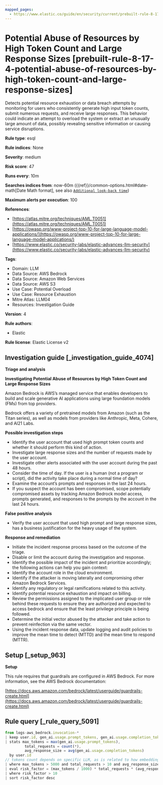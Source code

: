 ```yaml
---
mapped_pages:
  - https://www.elastic.co/guide/en/security/current/prebuilt-rule-8-17-4-potential-abuse-of-resources-by-high-token-count-and-large-response-sizes.html
---
```


# Potential Abuse of Resources by High Token Count and Large Response Sizes [prebuilt-rule-8-17-4-potential-abuse-of-resources-by-high-token-count-and-large-response-sizes]

Detects potential resource exhaustion or data breach attempts by monitoring for users who consistently generate high input token counts, submit numerous requests, and receive large responses. This behavior could indicate an attempt to overload the system or extract an unusually large amount of data, possibly revealing sensitive information or causing service disruptions.

**Rule type**: esql

**Rule indices**: None

**Severity**: medium

**Risk score**: 47

**Runs every**: 10m

**Searches indices from**: now-60m ({{ref}}/common-options.html#date-math[Date Math format], see also [`Additional look-back time`](docs-content://solutions/security/detect-and-alert/create-detection-rule.md#rule-schedule))

**Maximum alerts per execution**: 100

**References**:

* [https://atlas.mitre.org/techniques/AML.T0051](https://atlas.mitre.org/techniques/AML.T0051)
* [https://owasp.org/www-project-top-10-for-large-language-model-applications/](https://owasp.org/www-project-top-10-for-large-language-model-applications/)
* [https://www.elastic.co/security-labs/elastic-advances-llm-security](https://www.elastic.co/security-labs/elastic-advances-llm-security)

**Tags**:

* Domain: LLM
* Data Source: AWS Bedrock
* Data Source: Amazon Web Services
* Data Source: AWS S3
* Use Case: Potential Overload
* Use Case: Resource Exhaustion
* Mitre Atlas: LLM04
* Resources: Investigation Guide

**Version**: 4

**Rule authors**:

* Elastic

**Rule license**: Elastic License v2

## Investigation guide [_investigation_guide_4074]

**Triage and analysis**

**Investigating Potential Abuse of Resources by High Token Count and Large Response Sizes**

Amazon Bedrock is AWS’s managed service that enables developers to build and scale generative AI applications using large foundation models (FMs) from top providers.

Bedrock offers a variety of pretrained models from Amazon (such as the Titan series), as well as models from providers like Anthropic, Meta, Cohere, and AI21 Labs.

**Possible investigation steps**

* Identify the user account that used high prompt token counts and whether it should perform this kind of action.
* Investigate large response sizes and the number of requests made by the user account.
* Investigate other alerts associated with the user account during the past 48 hours.
* Consider the time of day. If the user is a human (not a program or script), did the activity take place during a normal time of day?
* Examine the account’s prompts and responses in the last 24 hours.
* If you suspect the account has been compromised, scope potentially compromised assets by tracking Amazon Bedrock model access, prompts generated, and responses to the prompts by the account in the last 24 hours.

**False positive analysis**

* Verify the user account that used high prompt and large response sizes, has a business justification for the heavy usage of the system.

**Response and remediation**

* Initiate the incident response process based on the outcome of the triage.
* Disable or limit the account during the investigation and response.
* Identify the possible impact of the incident and prioritize accordingly; the following actions can help you gain context:
* Identify the account role in the cloud environment.
* Identify if the attacker is moving laterally and compromising other Amazon Bedrock Services.
* Identify any regulatory or legal ramifications related to this activity.
* Identify potential resource exhaustion and impact on billing.
* Review the permissions assigned to the implicated user group or role behind these requests to ensure they are authorized and expected to access bedrock and ensure that the least privilege principle is being followed.
* Determine the initial vector abused by the attacker and take action to prevent reinfection via the same vector.
* Using the incident response data, update logging and audit policies to improve the mean time to detect (MTTD) and the mean time to respond (MTTR).


## Setup [_setup_963]

**Setup**

This rule requires that guardrails are configured in AWS Bedrock. For more information, see the AWS Bedrock documentation:

[https://docs.aws.amazon.com/bedrock/latest/userguide/guardrails-create.html](https://docs.aws.amazon.com/bedrock/latest/userguide/guardrails-create.html)


## Rule query [_rule_query_5091]

```js
from logs-aws_bedrock.invocation-*
| keep user.id, gen_ai.usage.prompt_tokens, gen_ai.usage.completion_tokens
| stats max_tokens = max(gen_ai.usage.prompt_tokens),
         total_requests = count(*),
         avg_response_size = avg(gen_ai.usage.completion_tokens)
  by user.id
// tokens count depends on specific LLM, as is related to how embeddings are generated.
| where max_tokens > 5000 and total_requests > 10 and avg_response_size > 500
| eval risk_factor = (max_tokens / 1000) * total_requests * (avg_response_size / 500)
| where risk_factor > 10
| sort risk_factor desc
```


